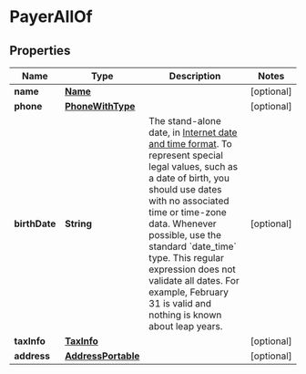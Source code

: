 

# PayerAllOf


## Properties

| Name | Type | Description | Notes |
|------------ | ------------- | ------------- | -------------|
|**name** | [**Name**](Name.md) |  |  [optional] |
|**phone** | [**PhoneWithType**](PhoneWithType.md) |  |  [optional] |
|**birthDate** | **String** | The stand-alone date, in [Internet date and time format](https://tools.ietf.org/html/rfc3339#section-5.6). To represent special legal values, such as a date of birth, you should use dates with no associated time or time-zone data. Whenever possible, use the standard &#x60;date_time&#x60; type. This regular expression does not validate all dates. For example, February 31 is valid and nothing is known about leap years. |  [optional] |
|**taxInfo** | [**TaxInfo**](TaxInfo.md) |  |  [optional] |
|**address** | [**AddressPortable**](AddressPortable.md) |  |  [optional] |



